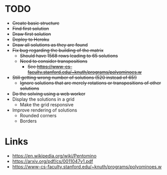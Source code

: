 # TODO

* ~~Create basic structure~~
* ~~Find first solution~~
* ~~Draw first solution~~
* ~~Deploy to Heroku~~
* ~~Draw all solutions as they are found~~
* ~~Fix bug regarding the building of the matrix~~
  * ~~Should have 1568 rows leading to 65 solutions~~
  * ~~Need to consider transpositions~~
    * ~~See https://www-cs-faculty.stanford.edu/~knuth/programs/polyominoes.w~~
* ~~Still getting wrong number of solutions (520 instead of 65!)~~
  * ~~Ignore solutions that are merely rotations or transpositions of other solutions~~
* ~~Do the solving using a web worker~~
* Display the solutions in a grid
  * Make the grid responsive
* Improve rendering of solutions
  * Rounded corners
  * Borders  

# Links

* https://en.wikipedia.org/wiki/Pentomino
* https://arxiv.org/pdf/cs/0011047v1.pdf
* https://www-cs-faculty.stanford.edu/~knuth/programs/polyominoes.w
